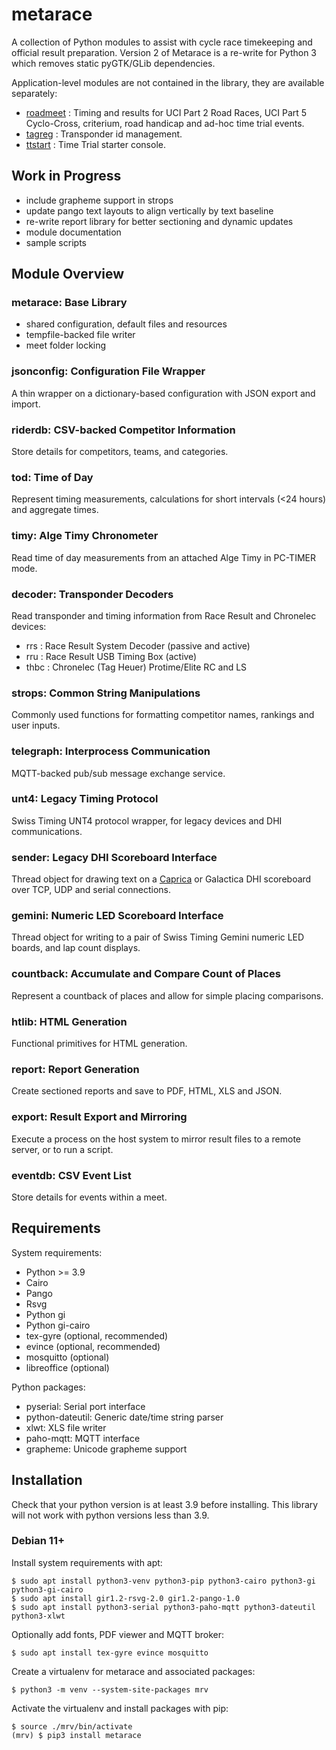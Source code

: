 # metarace

A collection of Python modules to assist with cycle race timekeeping
and official result preparation. Version 2 of Metarace is a
re-write for Python 3 which removes static pyGTK/GLib dependencies.

Application-level modules are not contained in
the library, they are available separately:

   - [roadmeet](https://github.com/ndf-zz/metarace-roadmeet) : Timing
     and results for UCI Part 2 Road Races, UCI Part 5 Cyclo-Cross,
     criterium, road handicap and ad-hoc time trial events.
   - [tagreg](https://github.com/ndf-zz/metarace-tagreg) : Transponder
     id management.
   - [ttstart](https://github.com/ndf-zz/metarace-ttstart) : Time
     Trial starter console.


## Work in Progress

   - include grapheme support in strops
   - update pango text layouts to align vertically by text baseline
   - re-write report library for better sectioning and dynamic updates
   - module documentation
   - sample scripts


## Module Overview

### metarace: Base Library

   - shared configuration, default files and resources
   - tempfile-backed file writer
   - meet folder locking


### jsonconfig: Configuration File Wrapper

A thin wrapper on a dictionary-based configuration
with JSON export and import.


### riderdb: CSV-backed Competitor Information

Store details for competitors, teams, and categories.


### tod: Time of Day

Represent timing measurements, calculations for
short intervals (<24 hours) and aggregate times.


### timy: Alge Timy Chronometer

Read time of day measurements from an attached Alge Timy
in PC-TIMER mode.


### decoder: Transponder Decoders

Read transponder and timing information from
Race Result and Chronelec devices:

   - rrs : Race Result System Decoder (passive and active)
   - rru : Race Result USB Timing Box (active)
   - thbc : Chronelec (Tag Heuer) Protime/Elite RC and LS


### strops: Common String Manipulations

Commonly used functions for formatting competitor names,
rankings and user inputs.


### telegraph: Interprocess Communication

MQTT-backed pub/sub message exchange service.


### unt4: Legacy Timing Protocol

Swiss Timing UNT4 protocol wrapper, for legacy devices
and DHI communications.


### sender: Legacy DHI Scoreboard Interface

Thread object for drawing text on a
[Caprica](https://github.com/ndf-zz/caprica)
or Galactica DHI scoreboard over TCP,
UDP and serial connections.


### gemini: Numeric LED Scoreboard Interface

Thread object for writing to a pair of Swiss Timing Gemini
numeric LED boards, and lap count displays.


### countback: Accumulate and Compare Count of Places

Represent a countback of places and allow for simple
placing comparisons.


### htlib: HTML Generation

Functional primitives for HTML generation.


### report: Report Generation

Create sectioned reports and save to PDF, HTML, XLS and JSON.


### export: Result Export and Mirroring

Execute a process on the host system to
mirror result files to a remote server,
or to run a script.


### eventdb: CSV Event List

Store details for events within a meet.


## Requirements

System requirements:

   - Python >= 3.9
   - Cairo
   - Pango
   - Rsvg
   - Python gi
   - Python gi-cairo
   - tex-gyre (optional, recommended)
   - evince (optional, recommended)
   - mosquitto (optional)
   - libreoffice (optional)

Python packages:

   - pyserial: Serial port interface
   - python-dateutil: Generic date/time string parser
   - xlwt: XLS file writer
   - paho-mqtt: MQTT interface
   - grapheme: Unicode grapheme support


## Installation

Check that your python
version is at least 3.9 before installing. This library will
not work with python versions less than 3.9.


### Debian 11+

Install system requirements with apt:

	$ sudo apt install python3-venv python3-pip python3-cairo python3-gi python3-gi-cairo
	$ sudo apt install gir1.2-rsvg-2.0 gir1.2-pango-1.0
	$ sudo apt install python3-serial python3-paho-mqtt python3-dateutil python3-xlwt

Optionally add fonts, PDF viewer and MQTT broker:

	$ sudo apt install tex-gyre evince mosquitto

Create a virtualenv for metarace and associated packages:

	$ python3 -m venv --system-site-packages mrv

Activate the virtualenv and install packages with pip:

	$ source ./mrv/bin/activate
	(mrv) $ pip3 install metarace


